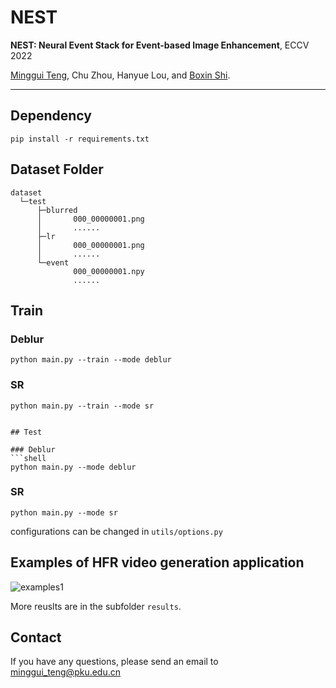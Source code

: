 # NEST

**NEST: Neural Event Stack for Event-based Image Enhancement**, ECCV 2022

[Minggui Teng](https://tengminggui.cn/), Chu Zhou, Hanyue Lou, and [Boxin Shi](https://ci.idm.pku.edu.cn/).
___

## Dependency

```shell
pip install -r requirements.txt
```


## Dataset Folder

```
dataset
  └─test
      ├─blurred  
      │       000_00000001.png
      │       ......
      ├─lr  
      │       000_00000001.png
      │       ......      
      └─event
              000_00000001.npy
              ......                    
```

## Train

### Deblur
```shell
python main.py --train --mode deblur 
```
### SR
```shell
python main.py --train --mode sr


## Test

### Deblur
```shell
python main.py --mode deblur 
```
### SR
```shell
python main.py --mode sr
```

configurations can be changed in `utils/options.py`

## Examples of HFR video generation application
![examples1](./demo/example-v1.gif)


More reuslts are in the subfolder `results`.


## Contact
If you have any questions, please send an email to minggui_teng@pku.edu.cn